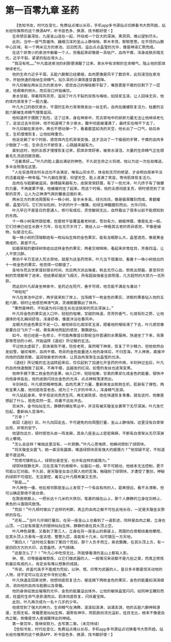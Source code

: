 # 第一百零九章 圣药
        【告知书友，时代在变化，免费站点难以长存，手机app多书源站点切换看书大势所趋，站长给你推荐的这个换源APP，听书音色多、换源、找书都好使！】
       生命禁区最深处，九座圣山连在一起，环绕成一个巨大的深渊，黑洞洞，难以望到尽头。
       此刻，当中一座气势雄伟、巍峨沉浑的圣山上静悄悄，草木丰茂，郁郁葱葱。在平坦的山巅中心区域，有一个两米见方的泉池，汩汩而流，溢出点点晶莹的光华，像是神液汇聚而成。
       在这个非常小的泉池中躺着一个人，但看起来却像是一具枯尸，血肉干瘪，浑身皮肤灰暗无光，近乎干裂，紧紧的贴在骨头上。
       “我没有死……”叶凡栽进泉池的刹那便清醒了过来，泉水中有浓郁的生命精气，阻止他的肌体继续老化。
       他的生命力近乎干涸，五脏六腑都已经萎缩，血肉更像是风干了数百年，此刻浸泡在泉池中，开始快速的吸纳生命精气，如久旱的沙漠得逢甘露普降。
       叶凡仰躺在两米见方的泉池中，感觉自己的喉咙都干裂了，嘴唇更是干瘪的仅剩下了一层皮，他艰难的侧头，而后张口开始痛饮。
       泉水甘甜，带着阵阵芬芳，滋润了叶凡干裂的双唇与喉咙，如琼浆玉液，让人回味无穷，他的体内渐渐多了一股力量。
       叶凡大口的吞饮泉水，干涸的生命力渐渐焕发出一丝生机，血肉在缓缓恢复活力，枯萎的五脏六腑被生命精气慢慢滋润。
       他知道终于摆脱了危险，活了过来，身在神泉中，荒古禁地中的妖邪力量无法让他继续老化了。足足过去半刻钟，他不知道喝了多少泉水，腹中彻底被灌满了，最终实在咽不下去了。
       叶凡仰躺在泉池中，再也不想动弹一下，看着碧蓝如洗的天空，他长出了一口气，劫后余生，生机慢慢恢复，让他如释重负。
       他足足躺了半个时辰，感觉体内生机渐渐变强，这才活动了一下瘦弱的手臂，干瘪的血肉多少鼓胀了一些，生命活力不断恢复，心跳越来越有力。
       直到这时，他的五感才慢慢恢复过来，肌体非常舒泰，被泉水浸泡，大量的生命精气正在顺着毛孔流进四肢百骸。
       “活着真好……”叶凡的脸上露出满足的神色，不久前生命之火将熄，他以为这一次在劫难逃，多半会殒落在这里。
       “人在安逸得志时永远也不会满足，唯有山穷水尽，体会到无尽的绝望，才会明白简单平淡的活着就是一种幸福。”叶凡躺在那里，仰望天空，脸上漾满了笑容，等待肌体恢复活力。
       血肉在与脏腑被滋润，脉搏越来越有力，皮肤渐渐舒展，有了一些光泽，叶凡终于有了强健的力量，不再疲累不堪，他缓缓的坐了起来。而这个时候，他的五感彻底复苏，顿时感觉到了浓郁的芬芳，让人为之神清气爽的馨香迎面扑来。
       两米见方的泉池周围有十一株小树，皆半米多高，绿光烁烁，像是翡翠雕刻而成，青碧耀眼，晶莹闪闪。它们形似松树，针状的叶子一簇簇，如绿玉神髓磨刻而出，光华闪烁。
       叶凡早已不是昔日的普通人，修行有成后，灵觉敏锐无比，自然看出了很多以前不能感知到的东西。
       十一株小树虽然很低矮，但是枝干皆覆盖着老树皮，苍劲有力，蜿蜒伸展，像是虬龙一般。它们仿佛已经生长数十万年，存在无尽岁月了，竟给人以一种极其古老的奇异感觉，不像是植物，似是活化石。
       每一株小树的顶端都结有一枚灿灿生辉的金色果实，能有龙眼那么大，晶莹透亮，像是黄金铸成的，甚是不凡。
       如翡翠般的碧绿树体结出这样金色的果实，两者交相辉映，看起来非常炫目，芳香四溢，让人不禁沉醉。
       费劲千辛万苦进入荒古禁地，就是为这圣药而来，叶凡当下很激动，看着十一株小树结出的十一枚金色的果实，他觉得一切都值了。
       圣地与荒古世家谋划很长时间，先后两次派出强者，耗去无尽心血，祭炼出禁器，甚至将仿制的荒塔都带了进来，但结果却是灰飞烟灭，所有超级强者全部殒落，几方超然的大势力一无所获。
       而此刻叶凡却身坐神泉中，圣药近在咫尺，垂手可得，他怎能不满足与激动？
       “哗啦啦”
       叶凡在泉池中迈步，两步就来到了岸上，当场摘下一枚金色的果实，浓郁的果香钻入他的五脏六腑，顿时让他感觉神清气爽，灵魂都要飘出了体外。
       “果然是神药，不知道为何只能生长在这妖邪的荒古深渊上。”
       叶凡将金色的果实送入口中，轻轻的咀嚼，甘甜的味道，芬芳的香气，化成有形之质，让他通体的毛孔瞬间舒张，浑身舒泰，像是沐浴在春风中。
       龙眼大的金色果实不足一口，被咬碎后化成琼浆玉液，顺着他的喉咙滑了下去，叶凡感觉像是要白日飞升了一般，竟有离地而起的感觉，飘飘欲仙。
       如今，他已经是一名修士，不可能再像昔日那般当作普通的水果服用，快速坐了下来，背靠那株苍劲的小树，开始运转《道经》所记载的玄法。
       不过他太虚弱了，肌体衰败不堪，险些老死，虽然喝下神泉，恢复了不少精力，但他依然白发如雪，皱纹堆积，血肉干瘪。奇异的金色能量进入他的身体后，不归苦海，不入神泉，直接冲向他的四肢百骸，滋润他衰老的肉体，让其血肉渐渐生出晶莹的光泽。
       《道经》所记载的玄法运转起来后，仅仅起到了加速化开圣药的作用，半刻钟过去后，叶凡的血肉快速鼓胀了起来，不再干瘪，且越发的红润，如雪的发丝也逐渐变黑。
       他伸手摘下第二枚金色的圣果，纳入口中，轻轻咀嚼，甘美的果浆化成金色的能量，很快冲向他身体各处，他的皮肤闪烁出金色的光泽，点点神辉荡漾而出。
       半刻钟后，叶凡感觉精神饱满，血肉充满了力量，重新焕发出勃勃生机，肌肤有了弹性，两枚圣果入腹，他彻底改变老态，成为三十几岁的中年人，浑身精气澎湃。
       叶凡站起身来，举手投足间虎虎生风，再无衰败感，他在快速恢复青春。就在这时，他像是想起了什么，脸色突然一变，向着不远处冲去。
       百米外，金书灿灿生光，静静的横在草丛中，并没有被天璇圣女裹带下无尽深渊，叶凡急忙捡起，重新纳入苦海中。
       “万幸！”
       收回《道经》后，叶凡向回走去，不可避免的向周围打量，圣山上静悄悄，这里没有白骨架出现，非常的安宁。
       他望向远方，顿时感觉头皮一阵发麻，其余八座圣山上密密麻麻，不断有白骨架从无尽深渊向上攀爬。
       “怎么会这样？唯独这里没有，一片寂静。”叶凡心思电转，他瞬间想到了绿铜块。
       “将天璇圣女震飞，她一直没有露面，难道绿铜块具有强大的威慑力？”他惊疑不定，不知道是不是这样。
       “荒塔可镇死仙人，绿铜也是至宝，也许有这样的威慑力。”
       绿铜块寂静无声，沉在苦海下的泉眼中，似磐石一般，牢不可撼动，他根本无法控制，更不可能以它对敌。不久前，是天璇圣女自己探入他的苦海，触碰到了绿铜块，才遭受了重创，神秘的绿铜不可侵犯，无法掌控，着实让叶凡既希冀又无奈。
       “那是……”
       叶凡神色一僵，他在相邻那座圣山上发现了一个有血有肉的人，距离很远，看不太清晰，但可以确定那绝不是白骨。
       在那座绝巅上，一把长达十几米的大铁剑，笔直的插在山上，那个人静静的立身在剑柄上，黑色的斗篷随风鼓荡。
       “荒奴！”叶凡顿时做出了这样的判断，真正的血肉之躯不可在此地长存，一定是天璇圣女那样的存在。
       “还有……”当叶凡仔细打量后，在另一座圣山上也看到了一道影迹，同样是血肉之躯，立身在山顶，一口足有房屋大的银钟灿灿生辉，静静的悬在其头顶上空。
       叶凡神色凝重，又看到了第三人，立身在另一座圣山的悬崖上，周围的白骨都绕着他攀爬，在其头顶上方悬有一座古塔，整整九层，高能有十几米，似可镇压一方天地。
       “第四人！”这时他又看到了第四个荒奴，那个人负手而立，紫衣飘舞，在其头顶上方，有一座四四方方的大印，古意盎然，大气磅礴。
       “这是怎么了？！”叶凡心中吃惊无比，所能够看清的圣山上都有人影。
       钟、塔、印等器最难祭炼，以它们做武器的人，一般情况来说都不是凡俗之辈，而真正修炼到最后有成的人，肯定会有难以想象的成就。
       “传说，非盖代高手不能成为荒奴，以钟、塔、印等为武器的人，昔日多半都是惊天动地的人物，说不定可以在古史中寻到记载。”
       叶凡快速走回泉池旁，他想彻底恢复活力，接连摘下两枚金色的果实，金色的能量如涓涓细流，淌向他的血肉与脏腑以及骨骼。
       他的身体绽放出璀璨的光华，金色的能量溢出体外，让他的躯体晶莹闪闪，如同神玉雕刻而成，旺盛的生命气息弥漫而出，肌体彻底恢复，闪烁着宝辉。
       此刻，叶凡再次成为一名十几岁的少年。
       他感觉到了强大的神力，生命精气在沸腾，滚滚如浪涛，汹涌澎湃，他的五脏六腑神辉湛湛，无瑕无垢，骨骼更是灿灿生辉，凝聚有神华，而肌肤则流光溢彩，炫目无比，根本不像是血肉之躯，倒像是世人虔诚膜拜出的神祗。
       第一章完毕，我继续努力，去写第二章。（未完待续）
       【告知书友，时代在变化，免费站点难以长存，手机app多书源站点切换看书大势所趋，站长给你推荐的这个换源APP，听书音色多、换源、找书都好使！】